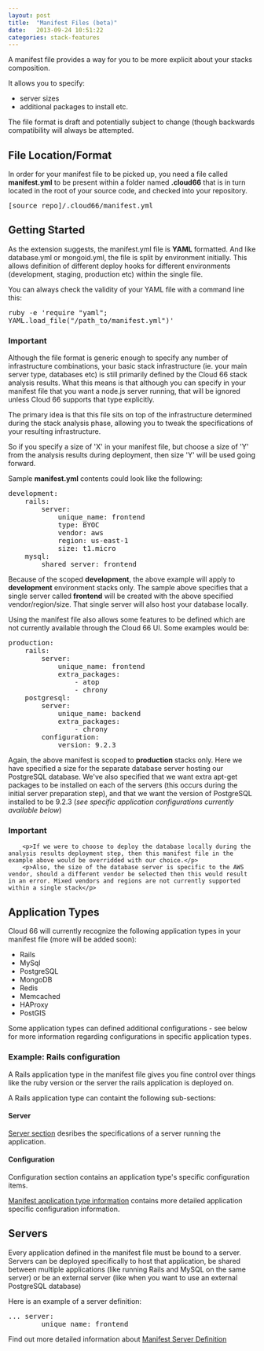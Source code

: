 ```yaml
---
layout: post
title:  "Manifest Files (beta)"
date:   2013-09-24 10:51:22
categories: stack-features
---
```


<p class="lead">
    A manifest file provides a way for you to be more explicit about your stacks composition.
<p>

<p>It allows you to specify:</p>

<ul>
    <li>server sizes</li>
    <li>additional packages to install etc.</li>
</ul>

<p>
The file format is draft and potentially subject to change (though backwards compatibility will always be attempted.
</p>

## File Location/Format

In order for your manifest file to be picked up, you need a file called **manifest.yml** to be present within a folder named **.cloud66** that is in turn located in the root of your source code, and checked into your repository.

<pre class="terminal">
[source_repo]/.cloud66/manifest.yml
</pre>

## Getting Started

As the extension suggests, the manifest.yml file is **YAML** formatted. And like database.yml or mongoid.yml, the file is split by environment initially. This allows definition of different deploy hooks for different environments (development, staging, production etc) within the single file.

You can always check the validity of your YAML file with a command line this:
<p>
<kbd>
  ruby -e 'require "yaml"; YAML.load_file("/path_to/manifest.yml")'
</kbd>
</p>


<div class="notice">
        <h3>Important</h3>
        <p>Although the file format is generic enough to specify any number of infrastructure combinations, your basic stack infrastructure (ie. your main server type, databases etc) is still primarily defined by the Cloud 66 stack analysis results. What this means is that although you can specify in your manifest file that you want a node.js server running, that will be ignored unless Cloud 66 supports that type explicitly.</p>
        <p>The primary idea is that this file sits on top of the infrastructure determined during the stack analysis phase, allowing you to tweak the specifications of your resulting infrastructure.</p>
        <p>So if you specify a size of 'X' in your manifest file, but choose a size of 'Y' from the analysis results during deployment, then size 'Y' will be used going forward.</p>
</div>

Sample **manifest.yml** contents could look like the following:
<pre class="terminal">
development:
    rails:
        server:
            unique_name: frontend
            type: BYOC
            vendor: aws
            region: us-east-1
            size: t1.micro
    mysql:
        shared_server: frontend
</pre>

Because of the scoped **development**, the above example will apply to **development** environment stacks only.
The sample above specifies that a single server called **frontend** will be created with the above specified vendor/region/size.
That single server will also host your database locally.

Using the manifest file also allows some features to be defined which are not currently available through the Cloud 66 UI. Some examples would be:

<pre class="terminal">
production:
    rails:
        server:
            unique_name: frontend
            extra_packages:
                - atop
                - chrony
    postgresql:
        server:
            unique_name: backend
            extra_packages:
                - chrony
        configuration:
            version: 9.2.3
</pre>

Again, the above manifest is scoped to **production** stacks only. Here we have specified a size for the separate database server hosting our PostgreSQL database.
We've also specified that we want extra apt-get packages to be installed on each of the servers (this occurs during the initial server preparation step), and that we want the version of PostgreSQL installed to be 9.2.3 (*see specific application configurations currently available below*)

<div class="notice">
        <h3>Important</h3>

        <p>If we were to choose to deploy the database locally during the analysis results deployment step, then this manifest file in the example above would be overridded with our choice.</p>
        <p>Also, the size of the database server is specific to the AWS vendor, should a different vendor be selected then this would result in an error. Mixed vendors and regions are not currently supported within a single stack</p>
</div>

## Application Types
Cloud 66 will currently recognize the following application types in your manifest file (more will be added soon):

- Rails
- MySql
- PostgreSQL
- MongoDB
- Redis
- Memcached
- HAProxy
- PostGIS

Some application types can defined additional configurations - see below for more information regarding configurations in specific application types.

### Example: Rails configuration

A Rails application type in the manifest file gives you fine control over things like the ruby version or the server the rails application is deployed on.

A Rails application type can containt the following sub-sections:

#### Server
[Server section](/stack-features/manifest-servers.html) desribes the specifications of a server running the application.

#### Configuration
Configuration section contains an application type's specific configuration items.

[Manifest application type information](/stack-features/manifest-applications.html) contains more detailed application specific configuration information.

## Servers

Every application defined in the manifest file must be bound to a server. Servers can be deployed specifically to host that application, be shared between multiple applications (like running Rails and MySQL on the same server) or be an external server (like when you want to use an external PostgreSQL database)

Here is an example of a server definition:
<pre class="terminal">
... server:
        unique_name: frontend
</pre>

Find out more detailed information about [Manifest Server Definition](/stack-features/manifest-servers.html)